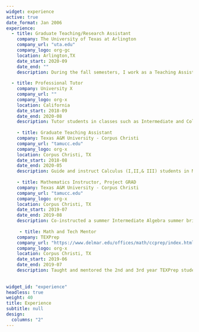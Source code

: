 ```yaml
---
widget: experience
active: true
date_format: Jan 2006
experience:
  - title: Graduate Teaching/Research Assistant
    company: The University of Texas at Arlington
    company_url: "uta.edu"
    company_logo: org-gc
    location: Arlington,TX
    date_start: 2020-09
    date_end: ""
    description: During the fall semesters, I work as a Teaching Assistant for the calculus instructors where I       guide the students in the lab portion of their class with lab assignments.  During the spring semesters, I       work directly with my advisors Dr. Li Wang and Dr. Ren-Cang Li on my current research pertaining to my           dissertation.  
       
  - title: Professional Tutor
    company: University X
    company_url: ""
    company_logo: org-x
    location: California
    date_start: 2018-09
    date_end: 2020-08
    description: Tutor students in classes such as Intermediate and College Algebra up to Calculus and               Differential Equations.  In addition, University Physics I & II.  
    
    - title: Graduate Teaching Assistant
    company: Texas A&M University - Corpus Christi
    company_url: "tamucc.edu"
    company_logo: org-x
    location: Corpus Christi, TX
    date_start: 2018-08
    date_end: 2020-05
    description: Guide and instruct Calculus (I,II,& III) students in MATLAB based labs which took concepts from     lecture to an applied platform.  
    
    - title: Mathematics Instructor, Project GRAD
    company: Texas A&M University - Corpus Christi
    company_url: "tamucc.edu"
    company_logo: org-x
    location: Corpus Christi, TX
    date_start: 2019-07
    date_end: 2019-08
    description: Co-instructed a summer Intermediate Algebra summer bridge class to incoming college freshman to     test and aid in their college readiness.  
    
     - title: Math and Tech Mentor
    company: TEXPrep
    company_url: "https://www.delmar.edu/offices/math/ccprep/index.html"
    company_logo: org-x
    location: Corpus Christi, TX
    date_start: 2019-06
    date_end: 2019-07
    description: Taught and mentored the 2nd and 3rd year TEXPrep students in their respective subjects such as       physics, basic group theory, scientific research, statistics, logic, modular arithmetic, and professional         writing.  
    
    
widget_id: "experience"
headless: true
weight: 40
title: Experience
subtitle: null
design:
  columns: "2"
---
```

